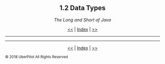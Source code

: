 <!-- Header -->
<h2 align='center'>1.2 Data Types</h2>
<p align='center'><em>The Long and Short of Java</em></p>
<p align='center'><a href='./classes.md'><<</a> | <a href='../readme.md'>Index</a> | <a href='./variables.md'>>></a></p>

---

<!-- Content -->



<!-- Footer -->

---

<p align='center'><a href='./classes.md'><<</a> | <a href='../readme.md'>Index</a> | <a href='./variables.md'>>></a></p>

<sub>© 2018 UberPilot All Rights Reserved</sub>